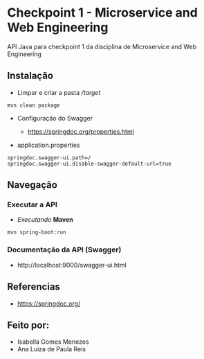 # Checkpoint 1 - Microservice and Web Engineering

API Java para checkpoint 1 da disciplina de Microservice and Web Engineering

## Instalação

* Limpar e criar a pasta */target*

```
mvn clean package
```

* Configuração do Swagger

    - https://springdoc.org/properties.html

- application.properties

```
springdoc.swagger-ui.path=/
springdoc.swagger-ui.disable-swagger-default-url=true
```


## Navegação

### Executar a API

-  *Executando* **Maven**

```
mvn spring-boot:run
```

### Documentação da API (Swagger)
- http://localhost:9000/swagger-ui.html


## Referencias

- https://springdoc.org/

## Feito por:
- Isabella Gomes Menezes 
- Ana Luiza de Paula Reis
